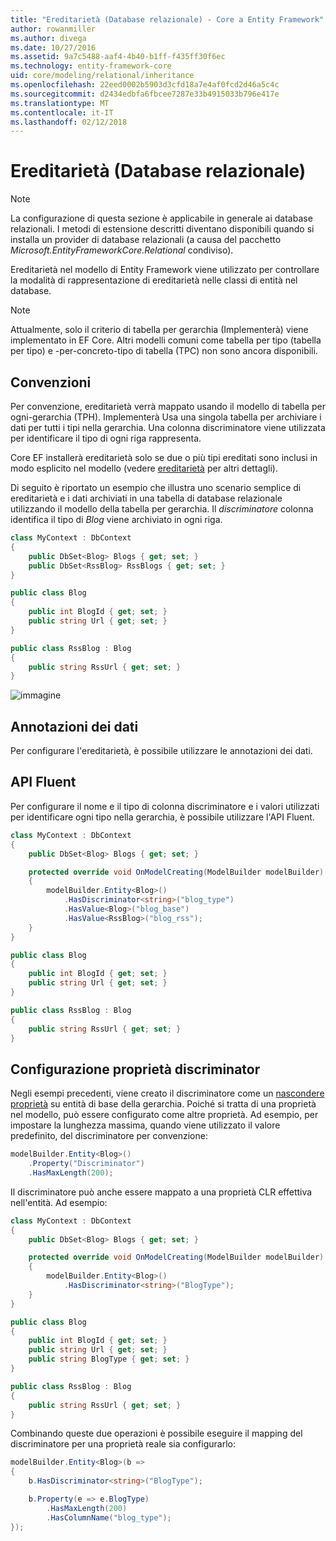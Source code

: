 ```yaml
---
title: "Ereditarietà (Database relazionale) - Core a Entity Framework"
author: rowanmiller
ms.author: divega
ms.date: 10/27/2016
ms.assetid: 9a7c5488-aaf4-4b40-b1ff-f435ff30f6ec
ms.technology: entity-framework-core
uid: core/modeling/relational/inheritance
ms.openlocfilehash: 22eed0002b5903d3cfd18a7e4af0fcd2d46a5c4c
ms.sourcegitcommit: d2434edbfa6fbcee7287e33b4915033b796e417e
ms.translationtype: MT
ms.contentlocale: it-IT
ms.lasthandoff: 02/12/2018
---
```

# <a name="inheritance-relational-database"></a>Ereditarietà (Database relazionale)

> [!NOTE]  
> La configurazione di questa sezione è applicabile in generale ai database relazionali. I metodi di estensione descritti diventano disponibili quando si installa un provider di database relazionali (a causa del pacchetto *Microsoft.EntityFrameworkCore.Relational* condiviso).

Ereditarietà nel modello di Entity Framework viene utilizzato per controllare la modalità di rappresentazione di ereditarietà nelle classi di entità nel database.

> [!NOTE]  
> Attualmente, solo il criterio di tabella per gerarchia (Implementerà) viene implementato in EF Core. Altri modelli comuni come tabella per tipo (tabella per tipo) e -per-concreto-tipo di tabella (TPC) non sono ancora disponibili.

## <a name="conventions"></a>Convenzioni

Per convenzione, ereditarietà verrà mappato usando il modello di tabella per ogni-gerarchia (TPH). Implementerà Usa una singola tabella per archiviare i dati per tutti i tipi nella gerarchia. Una colonna discriminatore viene utilizzata per identificare il tipo di ogni riga rappresenta.

Core EF installerà ereditarietà solo se due o più tipi ereditati sono inclusi in modo esplicito nel modello (vedere [ereditarietà](../inheritance.md) per altri dettagli).

Di seguito è riportato un esempio che illustra uno scenario semplice di ereditarietà e i dati archiviati in una tabella di database relazionale utilizzando il modello della tabella per gerarchia. Il *discriminatore* colonna identifica il tipo di *Blog* viene archiviato in ogni riga.

<!-- [!code-csharp[Main](samples/core/relational/Modeling/Conventions/Samples/InheritanceDbSets.cs)] -->
``` csharp
class MyContext : DbContext
{
    public DbSet<Blog> Blogs { get; set; }
    public DbSet<RssBlog> RssBlogs { get; set; }
}

public class Blog
{
    public int BlogId { get; set; }
    public string Url { get; set; }
}

public class RssBlog : Blog
{
    public string RssUrl { get; set; }
}
```

![immagine](_static/inheritance-tph-data.png)

## <a name="data-annotations"></a>Annotazioni dei dati

Per configurare l'ereditarietà, è possibile utilizzare le annotazioni dei dati.

## <a name="fluent-api"></a>API Fluent

Per configurare il nome e il tipo di colonna discriminatore e i valori utilizzati per identificare ogni tipo nella gerarchia, è possibile utilizzare l'API Fluent.

<!-- [!code-csharp[Main](samples/core/relational/Modeling/FluentAPI/Samples/InheritanceTPHDiscriminator.cs?highlight=7,8,9,10)] -->
``` csharp
class MyContext : DbContext
{
    public DbSet<Blog> Blogs { get; set; }

    protected override void OnModelCreating(ModelBuilder modelBuilder)
    {
        modelBuilder.Entity<Blog>()
            .HasDiscriminator<string>("blog_type")
            .HasValue<Blog>("blog_base")
            .HasValue<RssBlog>("blog_rss");
    }
}

public class Blog
{
    public int BlogId { get; set; }
    public string Url { get; set; }
}

public class RssBlog : Blog
{
    public string RssUrl { get; set; }
}
```

## <a name="configuring-the-discriminator-property"></a>Configurazione proprietà discriminator

Negli esempi precedenti, viene creato il discriminatore come un [nascondere proprietà](xref:core/modeling/shadow-properties) su entità di base della gerarchia. Poiché si tratta di una proprietà nel modello, può essere configurato come altre proprietà. Ad esempio, per impostare la lunghezza massima, quando viene utilizzato il valore predefinito, del discriminatore per convenzione:

```C#
modelBuilder.Entity<Blog>()
    .Property("Discriminator")
    .HasMaxLength(200);
```

Il discriminatore può anche essere mappato a una proprietà CLR effettiva nell'entità. Ad esempio:
```C#
class MyContext : DbContext
{
    public DbSet<Blog> Blogs { get; set; }

    protected override void OnModelCreating(ModelBuilder modelBuilder)
    {
        modelBuilder.Entity<Blog>()
            .HasDiscriminator<string>("BlogType");
    }
}

public class Blog
{
    public int BlogId { get; set; }
    public string Url { get; set; }
    public string BlogType { get; set; }
}

public class RssBlog : Blog
{
    public string RssUrl { get; set; }
}
```

Combinando queste due operazioni è possibile eseguire il mapping del discriminatore per una proprietà reale sia configurarlo:
```C#
modelBuilder.Entity<Blog>(b =>
{
    b.HasDiscriminator<string>("BlogType");

    b.Property(e => e.BlogType)
        .HasMaxLength(200)
        .HasColumnName("blog_type");
});
```
